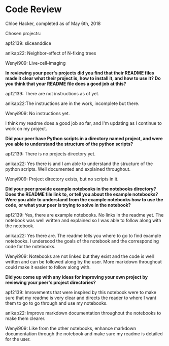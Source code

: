 # Code Review

Chloe Hacker, completed as of May 6th, 2018

Chosen projects:

apf2139: sliceanddice

anikap22: Neighbor-effect of N-fixing trees

Wenyi909: Live-cell-imaging


**In reviewing your peer's projects did you find that their README files made it clear what their project is, 
how to install it, and how to use it? Do you think that your README file does a good job at this?**

apf2139: There are not instructions as of yet.

anikap22:The instructions are in the work, incomplete but there.

Wenyi909: No instructions yet.

I think my readme does a good job so far, and I'm updating as I continue to work on my project.

**Did your peer have Python scripts in a directory named project, and were you able to understand the structure 
of the python scripts?**

apf2139: There is no projects directory yet.

anikap22: Yes there is and I am able to understand the structure of the python scripts. Well documented and explained throughout. 

Wenyi909: Project directory exists, but no scripts in it.

**Did your peer provide example notebooks in the notebooks directory? Does the README file link to, or tell you 
about the example notebooks? Were you able to understand from the example notebooks how to use the code, or 
what your peer is trying to solve in the notebook?**

apf2139: Yes, there are example notebooks. No links in the readme yet. The notebook was well written and explained so I was able to follow along with the notebook.

anikap22: Yes there are. The readme tells you where to go to find example notebooks. I undersood the goals of the notebook and the corresponding code for the notebooks.

Wenyi909: Notebooks are not linked but they exist and the code is well written and can be followed along by the user. More markdown throughout could make it easier to follow along with.

**Did you come up with any ideas for improving your own project by reviewing your peer's project directories?**

apf2139: Imrovements that were inspired by this notebook were to make sure that my readme is very clear and directs the reader to where I want them to go to go through and use my notebooks.

anikap22: Improve markdown documentation throughout the notebooks to make them clearer. 

Wenyi909: Like from the other notebooks, enhance markdown documentation through the notebook and make sure my readme is detailed for the user.
